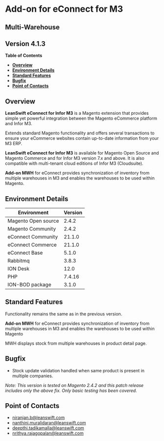 
# Add-on for eConnect for M3

## **Multi-Warehouse**

## **Version 4.1.3**

**Table of Contents**


  - [**Overview**](#overview)
  - [**Environment Details**](#environment-details)
  - [**Standard Features**](#standard-features)
  - [**Bugfix**](#bugfix)
  - [**Point of Contacts**](#point-of-contacts)

## **Overview**

 **LeanSwift eConnect for Infor M3** is a Magento extension that provides simple yet powerful integration between the Magento eCommerce platform and Infor M3.

Extends standard Magento functionality and offers several transactions to ensure your eCommerce websites contain up-to-date information from your M3 ERP.

 **LeanSwift eConnect for Infor M3** is available for Magento Open Source and Magento Commerce and for Infor M3 version 7.x and above. It is also compatible with multi-tenant cloud editions of Infor M3 (Cloudsuite).

 **Add-on MWH** for eConnect provides synchronization of inventory from multiple warehouses in M3 and enables the warehouses to be used within Magento.

## **Environment Details**

| **Environment** | **Version** |
| --- | --- |
| Magento Open source | 2.4.2 |
| Magento Community | 2.4.2 |
| eConnect Community| 21.1.0 |
| eConnect Commerce| 21.1.0 |
| eConnect Base | 5.1.0 |
| Rabbitmq | 3.8.3 |
| ION Desk | 12.0 |
| PHP | 7.4.16 |
| ION-BOD package | 3.1.0 |

## **Standard Features**

Functionality remains the same as in the previous version.

**Add-on MWH** for eConnect provides synchronization of inventory from multiple warehouses in M3 and enables the warehouses to be used within Magento

MWH displays stock from multiple warehouses in product detail page.



## **Bugfix**

- Stock update validation handled when same product is present in multiple companies.

_Note: This version is tested on Magento 2.4.2 and this patch release includes only the above fix. Only basic testing has been covered._



## **Point of Contacts**

- [niranjan.b@leanswift.com](mailto:niranjan.b@leanswift.com)
- [nanthini.muralidaran@leanswift.com](mailto:nanthini.muralidaran@leanswift.com)
- [deepthi.tadikamalla@leanswift.com](mailto:deepthi.tadikamalla@leanswift.com)
- [nrithya.rajagopalan@leanswift.com](mailto:nrithya.rajagopalan@leanswift.com)



